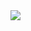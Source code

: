 <img src="https://wakatime.com/share/@10b91ef6-6f08-4cad-b5aa-693387402bf9/5db74e68-bf9c-4289-b05d-c8bab52a78dd.svg" style="max-height:20px; max-height:20px">

